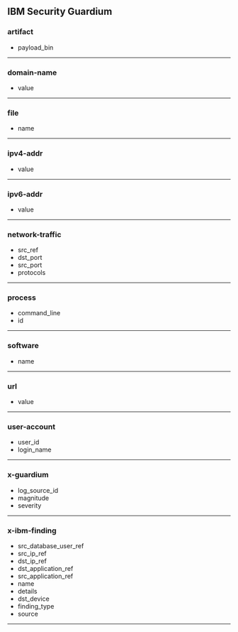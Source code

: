 ## IBM Security Guardium
### artifact
- payload_bin

___
### domain-name
- value

___
### file
- name

___
### ipv4-addr
- value

___
### ipv6-addr
- value

___
### network-traffic
- src_ref
- dst_port
- src_port
- protocols

___
### process
- command_line
- id

___
### software
- name

___
### url
- value

___
### user-account
- user_id
- login_name

___
### x-guardium
- log_source_id
- magnitude
- severity

___
### x-ibm-finding
- src_database_user_ref
- src_ip_ref
- dst_ip_ref
- dst_application_ref
- src_application_ref
- name
- details
- dst_device
- finding_type
- source

___
